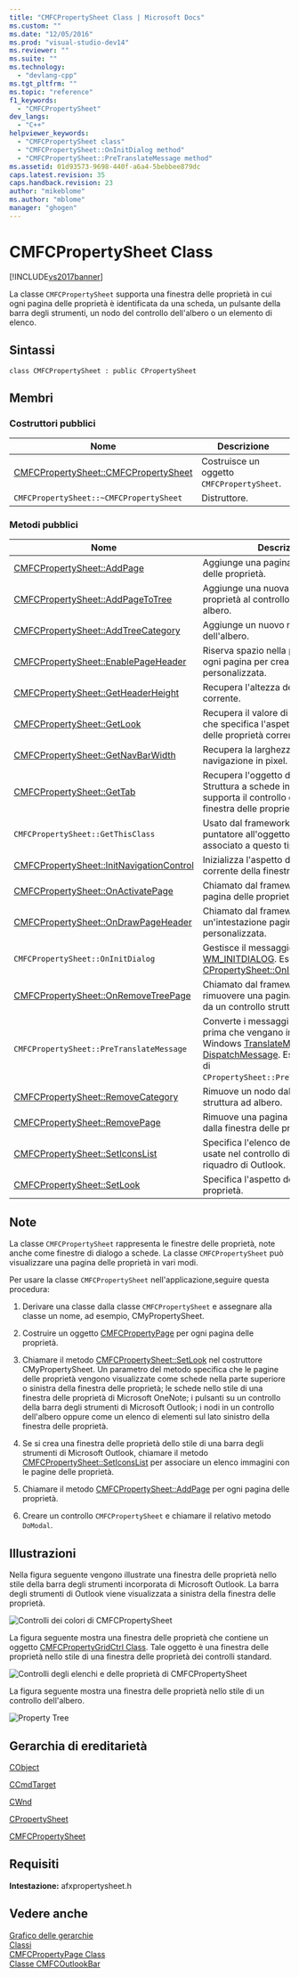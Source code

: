 ```yaml
---
title: "CMFCPropertySheet Class | Microsoft Docs"
ms.custom: ""
ms.date: "12/05/2016"
ms.prod: "visual-studio-dev14"
ms.reviewer: ""
ms.suite: ""
ms.technology: 
  - "devlang-cpp"
ms.tgt_pltfrm: ""
ms.topic: "reference"
f1_keywords: 
  - "CMFCPropertySheet"
dev_langs: 
  - "C++"
helpviewer_keywords: 
  - "CMFCPropertySheet class"
  - "CMFCPropertySheet::OnInitDialog method"
  - "CMFCPropertySheet::PreTranslateMessage method"
ms.assetid: 01d93573-9698-440f-a6a4-5bebbee879dc
caps.latest.revision: 35
caps.handback.revision: 23
author: "mikeblome"
ms.author: "mblome"
manager: "ghogen"
---
```

# CMFCPropertySheet Class
[!INCLUDE[vs2017banner](../../assembler/inline/includes/vs2017banner.md)]

La classe `CMFCPropertySheet` supporta una finestra delle proprietà in cui ogni pagina delle proprietà è identificata da una scheda, un pulsante della barra degli strumenti, un nodo del controllo dell'albero o un elemento di elenco.  
  
## Sintassi  
  
```  
class CMFCPropertySheet : public CPropertySheet  
```  
  
## Membri  
  
### Costruttori pubblici  
  
|Nome|Descrizione|  
|----------|-----------------|  
|[CMFCPropertySheet::CMFCPropertySheet](../Topic/CMFCPropertySheet::CMFCPropertySheet.md)|Costruisce un oggetto `CMFCPropertySheet`.|  
|`CMFCPropertySheet::~CMFCPropertySheet`|Distruttore.|  
  
### Metodi pubblici  
  
|Nome|Descrizione|  
|----------|-----------------|  
|[CMFCPropertySheet::AddPage](../Topic/CMFCPropertySheet::AddPage.md)|Aggiunge una pagina alla finestra delle proprietà.|  
|[CMFCPropertySheet::AddPageToTree](../Topic/CMFCPropertySheet::AddPageToTree.md)|Aggiunge una nuova pagina delle proprietà al controllo di struttura ad albero.|  
|[CMFCPropertySheet::AddTreeCategory](../Topic/CMFCPropertySheet::AddTreeCategory.md)|Aggiunge un nuovo nodo al controllo dell'albero.|  
|[CMFCPropertySheet::EnablePageHeader](../Topic/CMFCPropertySheet::EnablePageHeader.md)|Riserva spazio nella parte superiore di ogni pagina per creare un'intestazione personalizzata.|  
|[CMFCPropertySheet::GetHeaderHeight](../Topic/CMFCPropertySheet::GetHeaderHeight.md)|Recupera l'altezza dell'intestazione corrente.|  
|[CMFCPropertySheet::GetLook](../Topic/CMFCPropertySheet::GetLook.md)|Recupera il valore di enumerazione che specifica l'aspetto della finestra delle proprietà corrente.|  
|[CMFCPropertySheet::GetNavBarWidth](../Topic/CMFCPropertySheet::GetNavBarWidth.md)|Recupera la larghezza della barra di navigazione in pixel.|  
|[CMFCPropertySheet::GetTab](../Topic/CMFCPropertySheet::GetTab.md)|Recupera l'oggetto del controllo Struttura a schede interno che supporta il controllo corrente della finestra delle proprietà.|  
|`CMFCPropertySheet::GetThisClass`|Usato dal framework per ottenere un puntatore all'oggetto [CRuntimeClass](../../mfc/reference/cruntimeclass-structure.md) associato a questo tipo di classe.|  
|[CMFCPropertySheet::InitNavigationControl](../Topic/CMFCPropertySheet::InitNavigationControl.md)|Inizializza l'aspetto del controllo corrente della finestra delle proprietà.|  
|[CMFCPropertySheet::OnActivatePage](../Topic/CMFCPropertySheet::OnActivatePage.md)|Chiamato dal framework quando una pagina delle proprietà è abilitata.|  
|[CMFCPropertySheet::OnDrawPageHeader](../Topic/CMFCPropertySheet::OnDrawPageHeader.md)|Chiamato dal framework per creare un'intestazione pagina delle proprietà personalizzata.|  
|`CMFCPropertySheet::OnInitDialog`|Gestisce il messaggio [WM\_INITDIALOG](http://msdn.microsoft.com/library/windows/desktop/ms645428).  Esegue l'override di [CPropertySheet::OnInitDialog](../Topic/CPropertySheet::OnInitDialog.md).|  
|[CMFCPropertySheet::OnRemoveTreePage](../Topic/CMFCPropertySheet::OnRemoveTreePage.md)|Chiamato dal framework per rimuovere una pagina delle proprietà da un controllo struttura ad albero.|  
|`CMFCPropertySheet::PreTranslateMessage`|Converte i messaggi della finestra prima che vengano inviati alle funzioni Windows [TranslateMessage](http://msdn.microsoft.com/library/windows/desktop/ms644955) e [DispatchMessage](http://msdn.microsoft.com/library/windows/desktop/ms644934).  Esegue l'override di `CPropertySheet::PreTranslateMessage`.|  
|[CMFCPropertySheet::RemoveCategory](../Topic/CMFCPropertySheet::RemoveCategory.md)|Rimuove un nodo dal controllo di struttura ad albero.|  
|[CMFCPropertySheet::RemovePage](../Topic/CMFCPropertySheet::RemovePage.md)|Rimuove una pagina delle proprietà dalla finestra delle proprietà.|  
|[CMFCPropertySheet::SetIconsList](../Topic/CMFCPropertySheet::SetIconsList.md)|Specifica l'elenco delle immagini usate nel controllo di navigazione del riquadro di Outlook.|  
|[CMFCPropertySheet::SetLook](../Topic/CMFCPropertySheet::SetLook.md)|Specifica l'aspetto della finestra delle proprietà.|  
  
## Note  
 La classe `CMFCPropertySheet` rappresenta le finestre delle proprietà, note anche come finestre di dialogo a schede.  La classe `CMFCPropertySheet` può visualizzare una pagina delle proprietà in vari modi.  
  
 Per usare la classe `CMFCPropertySheet` nell'applicazione,seguire questa procedura:  
  
1.  Derivare una classe dalla classe `CMFCPropertySheet` e assegnare alla classe un nome, ad esempio, CMyPropertySheet.  
  
2.  Costruire un oggetto [CMFCPropertyPage](../../mfc/reference/cmfcpropertypage-class.md) per ogni pagina delle proprietà.  
  
3.  Chiamare il metodo [CMFCPropertySheet::SetLook](../Topic/CMFCPropertySheet::SetLook.md) nel costruttore CMyPropertySheet.  Un parametro del metodo specifica che le pagine delle proprietà vengono visualizzate come schede nella parte superiore o sinistra della finestra delle proprietà; le schede nello stile di una finestra delle proprietà di Microsoft OneNote; i pulsanti su un controllo della barra degli strumenti di Microsoft Outlook; i nodi in un controllo dell'albero oppure come un elenco di elementi sul lato sinistro della finestra delle proprietà.  
  
4.  Se si crea una finestra delle proprietà dello stile di una barra degli strumenti di Microsoft Outlook, chiamare il metodo [CMFCPropertySheet::SetIconsList](../Topic/CMFCPropertySheet::SetIconsList.md) per associare un elenco immagini con le pagine delle proprietà.  
  
5.  Chiamare il metodo [CMFCPropertySheet::AddPage](../Topic/CMFCPropertySheet::AddPage.md) per ogni pagina delle proprietà.  
  
6.  Creare un controllo `CMFCPropertySheet` e chiamare il relativo metodo `DoModal`.  
  
## Illustrazioni  
 Nella figura seguente vengono illustrate una finestra delle proprietà nello stile della barra degli strumenti incorporata di Microsoft Outlook.  La barra degli strumenti di Outlook viene visualizzata a sinistra della finestra delle proprietà.  
  
 ![Controlli dei colori di CMFCPropertySheet](../../mfc/reference/media/cmfcpropertysheet_color.png "cmfcpropertysheet\_color")  
  
 La figura seguente mostra una finestra delle proprietà che contiene un oggetto [CMFCPropertyGridCtrl Class](../../mfc/reference/cmfcpropertygridctrl-class.md).  Tale oggetto è una finestra delle proprietà nello stile di una finestra delle proprietà dei controlli standard.  
  
 ![Controlli degli elenchi e delle proprietà di CMFCPropertySheet](../../mfc/reference/media/cmfcpropertysheet_list.png "cmfcpropertysheet\_list")  
  
 La figura seguente mostra una finestra delle proprietà nello stile di un controllo dell'albero.  
  
 ![Property Tree](../../mfc/reference/media/proptree.png "PropTree")  
  
## Gerarchia di ereditarietà  
 [CObject](../../mfc/reference/cobject-class.md)  
  
 [CCmdTarget](../../mfc/reference/ccmdtarget-class.md)  
  
 [CWnd](../../mfc/reference/cwnd-class.md)  
  
 [CPropertySheet](../../mfc/reference/cpropertysheet-class.md)  
  
 [CMFCPropertySheet](../../mfc/reference/cmfcpropertysheet-class.md)  
  
## Requisiti  
 **Intestazione:** afxpropertysheet.h  
  
## Vedere anche  
 [Grafico delle gerarchie](../../mfc/hierarchy-chart.md)   
 [Classi](../../mfc/reference/mfc-classes.md)   
 [CMFCPropertyPage Class](../../mfc/reference/cmfcpropertypage-class.md)   
 [Classe CMFCOutlookBar](../../mfc/reference/cmfcoutlookbar-class.md)